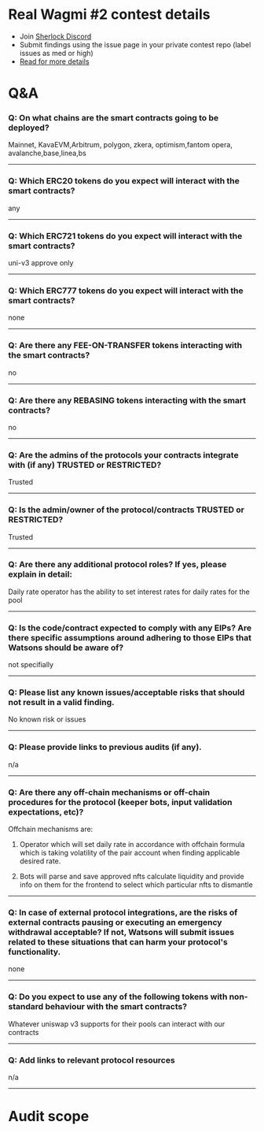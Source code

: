 
# Real Wagmi #2 contest details

- Join [Sherlock Discord](https://discord.gg/MABEWyASkp)
- Submit findings using the issue page in your private contest repo (label issues as med or high)
- [Read for more details](https://docs.sherlock.xyz/audits/watsons)

# Q&A

### Q: On what chains are the smart contracts going to be deployed?
Mainnet, KavaEVM,Arbitrum, polygon, zkera, optimism,fantom opera, avalanche,base,linea,bs
___

### Q: Which ERC20 tokens do you expect will interact with the smart contracts? 
any
___

### Q: Which ERC721 tokens do you expect will interact with the smart contracts? 
uni-v3 approve only
___

### Q: Which ERC777 tokens do you expect will interact with the smart contracts? 
none
___

### Q: Are there any FEE-ON-TRANSFER tokens interacting with the smart contracts?

no
___

### Q: Are there any REBASING tokens interacting with the smart contracts?

no
___

### Q: Are the admins of the protocols your contracts integrate with (if any) TRUSTED or RESTRICTED?
Trusted
___

### Q: Is the admin/owner of the protocol/contracts TRUSTED or RESTRICTED?
Trusted
___

### Q: Are there any additional protocol roles? If yes, please explain in detail:
Daily rate operator has the ability to set interest rates for daily rates for the pool 
___

### Q: Is the code/contract expected to comply with any EIPs? Are there specific assumptions around adhering to those EIPs that Watsons should be aware of?
not specifially 
___

### Q: Please list any known issues/acceptable risks that should not result in a valid finding.
No known risk or issues
___

### Q: Please provide links to previous audits (if any).
n/a
___

### Q: Are there any off-chain mechanisms or off-chain procedures for the protocol (keeper bots, input validation expectations, etc)?
Offchain mechanisms are: 

1. Operator which will set daily rate in accordance with offchain formula which is taking volatility of the pair account when finding applicable desired rate. 

2. Bots will parse and save approved nfts calculate liquidity and provide info on them for the frontend to select which particular nfts to dismantle
___

### Q: In case of external protocol integrations, are the risks of external contracts pausing or executing an emergency withdrawal acceptable? If not, Watsons will submit issues related to these situations that can harm your protocol's functionality.
none
___

### Q: Do you expect to use any of the following tokens with non-standard behaviour with the smart contracts?
Whatever uniswap v3 supports for their pools can interact with our contracts 
___

### Q: Add links to relevant protocol resources
n/a 
___



# Audit scope